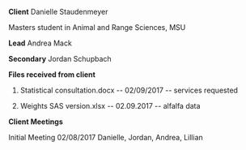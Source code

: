 
**Client** 
Danielle Staudenmeyer

Masters student in Animal and Range Sciences, MSU

**Lead**
Andrea Mack

**Secondary**
Jordan Schupbach

**Files received from client**
1. Statistical consultation.docx -- 02/09/2017 -- services requested

2. Weights SAS version.xlsx -- 02.09.2017 -- alfalfa data

**Client Meetings**

Initial Meeting 02/08/2017 Danielle, Jordan, Andrea, Lillian 